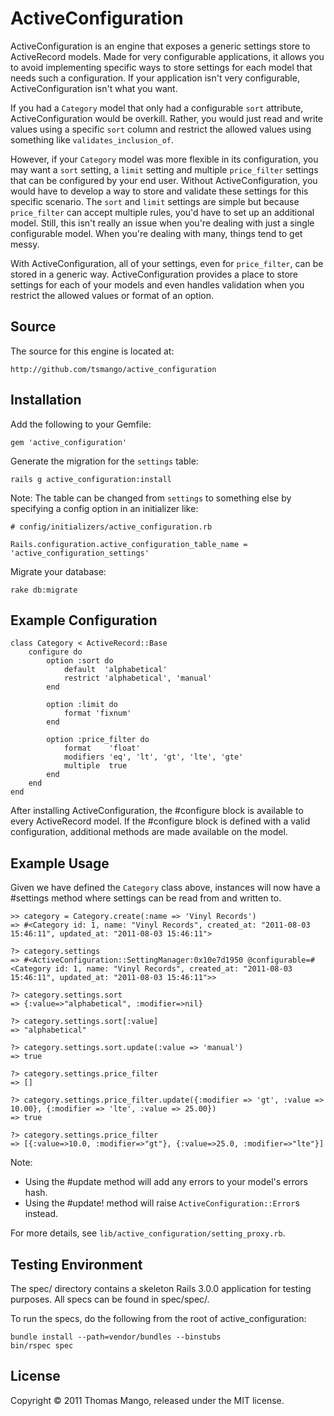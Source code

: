 # ActiveConfiguration

ActiveConfiguration is an engine that exposes a generic settings store to 
ActiveRecord models. Made for very configurable applications, it allows you 
to avoid implementing specific ways to store settings for each model that 
needs such a configuration. If your application isn't very configurable, 
ActiveConfiguration isn't what you want.

If you had a `Category` model that only had a configurable `sort` attribute, 
ActiveConfiguration would be overkill. Rather, you would just read and write 
values using a specific `sort` column and restrict the allowed values using 
something like `validates_inclusion_of`.

However, if your `Category` model was more flexible in its configuration, you 
may want a `sort` setting, a `limit` setting and multiple `price_filter` 
settings that can be configured by your end user. Without ActiveConfiguration, 
you would have to develop a way to store and validate these settings for this 
specific scenario. The `sort` and `limit` settings are simple but because 
`price_filter` can accept multiple rules, you'd have to set up an additional 
model. Still, this isn't really an issue when you're dealing with just a single 
configurable model. When you're dealing with many, things tend to get messy.

With ActiveConfiguration, all of your settings, even for `price_filter`, can 
be stored in a generic way. ActiveConfiguration provides a place to store 
settings for each of your models and even handles validation when you restrict 
the allowed values or format of an option.

## Source

The source for this engine is located at:

	http://github.com/tsmango/active_configuration

## Installation

Add the following to your Gemfile:

	gem 'active_configuration'

Generate the migration for the `settings` table:

	rails g active_configuration:install

Note: The table can be changed from `settings` to something else by specifying 
a config option in an initializer like:

	# config/initializers/active_configuration.rb
	
	Rails.configuration.active_configuration_table_name = 'active_configuration_settings'

Migrate your database:

	rake db:migrate

## Example Configuration

	class Category < ActiveRecord::Base
		configure do
			option :sort do
				default  'alphabetical'
				restrict 'alphabetical', 'manual'
			end
			
			option :limit do
				format 'fixnum'
			end
			
			option :price_filter do
				format    'float'
				modifiers 'eq', 'lt', 'gt', 'lte', 'gte'
				multiple  true
			end
		end
	end

After installing ActiveConfiguration, the #configure block is available to 
every ActiveRecord model. If the #configure block is defined with a valid 
configuration, additional methods are made available on the model.

## Example Usage

Given we have defined the `Category` class above, instances will now have a #settings 
method where settings can be read from and written to.

	>> category = Category.create(:name => 'Vinyl Records')
	=> #<Category id: 1, name: "Vinyl Records", created_at: "2011-08-03 15:46:11", updated_at: "2011-08-03 15:46:11">
	
	?> category.settings
	=> #<ActiveConfiguration::SettingManager:0x10e7d1950 @configurable=#<Category id: 1, name: "Vinyl Records", created_at: "2011-08-03 15:46:11", updated_at: "2011-08-03 15:46:11">>
	
	?> category.settings.sort
	=> {:value=>"alphabetical", :modifier=>nil}
	
	?> category.settings.sort[:value]
	=> "alphabetical"
	
	?> category.settings.sort.update(:value => 'manual')
	=> true
	
	?> category.settings.price_filter
	=> []
	
	?> category.settings.price_filter.update({:modifier => 'gt', :value => 10.00}, {:modifier => 'lte', :value => 25.00})
	=> true
	
	?> category.settings.price_filter
	=> [{:value=>10.0, :modifier=>"gt"}, {:value=>25.0, :modifier=>"lte"}]

Note:

* Using the #update method will add any errors to your model's errors hash.
* Using the #update! method will raise `ActiveConfiguration::Error`s instead.

For more details, see `lib/active_configuration/setting_proxy.rb`.

## Testing Environment

The spec/ directory contains a skeleton Rails 3.0.0 application for testing 
purposes. All specs can be found in spec/spec/.

To run the specs, do the following from the root of active\_configuration:

	bundle install --path=vendor/bundles --binstubs
	bin/rspec spec

## License

Copyright &copy; 2011 Thomas Mango, released under the MIT license.